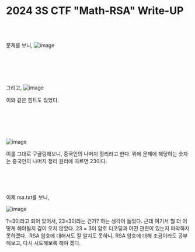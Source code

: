 <!DOCTYPE html>
<html>
<head>
    <link rel="stylesheet" type="text/css" href="style.css">
</head>
<body>
    <h1>2024 3S CTF "Math-RSA"  Write-UP</h1>
</body>
<br>
<br>
</html>

문제를 보니,
![image](https://github.com/user-attachments/assets/4108893c-6619-4a45-a4cc-73c6812354ef)

<br>

 </br>
 <br>

 </br>
 
그리고, 
![image](https://github.com/user-attachments/assets/e8e22b21-e0c1-45f0-a8ea-ae5b33cbc389)


이와 같은 힌트도 있었다. 

<br>

 </br>
 <br>

 </br>
 
![image](https://github.com/user-attachments/assets/a55dd9e8-16eb-4bed-8fb3-e143b23387ec)

이를 그대로 구글링해보니, 중국인의 나머지 정리라고 한다. 
위에 문제에 해당하는 숫자는 중국인의 나머지 정리 원리에 따르면 23이다. 
<br>

 </br>
 <br>

 </br>
 
이제 rsa.txt를 보니,

![image](https://github.com/user-attachments/assets/46e0547a-a986-48c2-98d2-2b07ba6e5753)

?=3이라고 되어 있어서, 23=3이라는 건가? 하는 생각이 들었다. 
근데 여기서 뭘 더 어떻게 해야될지 감이 오지 않았다. 23 = 3이 암호 디코딩과 어떤 관련이 있는지 파악하지 못하겠다..
RSA 암호에 대해서도 잘 알지도 못하니, RSA 암호에 대해 조금이라도 공부해보고, 다시 시도해보록 해야 겠다.
